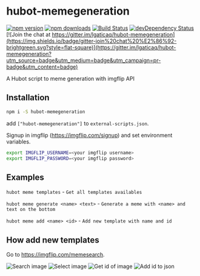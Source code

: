 # hubot-memegeneration

[![npm version](https://img.shields.io/npm/v/hubot-memegeneration.svg?style=flat-square)](https://www.npmjs.com/package/hubot-memegeneration)
[![npm downloads](https://img.shields.io/npm/dm/hubot-memegeneration.svg?style=flat-square)](https://www.npmjs.com/package/hubot-memegeneration)
[![Build Status](https://img.shields.io/travis/lgaticaq/hubot-memegeneration.svg?style=flat-square)](https://travis-ci.org/lgaticaq/hubot-memegeneration)
[![devDependency Status](https://img.shields.io/david/dev/lgaticaq/hubot-memegeneration.svg?style=flat-square)](https://david-dm.org/lgaticaq/hubot-memegeneration#info=devDependencies)
[![Join the chat at https://gitter.im/lgaticaq/hubot-memegeneration](https://img.shields.io/badge/gitter-join%20chat%20%E2%86%92-brightgreen.svg?style=flat-square)](https://gitter.im/lgaticaq/hubot-memegeneration?utm_source=badge&utm_medium=badge&utm_campaign=pr-badge&utm_content=badge)

A Hubot script to meme generation with imgflip API

## Installation
```bash
npm i -S hubot-memegeneration
```

add `["hubot-memegeneration"]` to `external-scripts.json`.

Signup in imgflip (https://imgflip.com/signup) and set environment variables.

```bash
export IMGFLIP_USERNAME=<your imgflip username>
export IMGFLIP_PASSWORD=<your imgflip password>
```

## Examples

`hubot meme templates` - `Get all templates availables`

`hubot meme generate <name> <text>` - `Generate a meme with <name> and text on the bottom`

`hubot meme add <name> <id>` - `Add new template with name and id`

## How add new templates

Go to https://imgflip.com/memesearch.

![Search image](http://i.imgur.com/4Mb45I0.jpg)
![Select image](http://i.imgur.com/525EE1O.jpg)
![Get id of image](http://i.imgur.com/Ucd5zBn.jpg)
![Add id to json](http://i.imgur.com/2E7zDJz.jpg)
